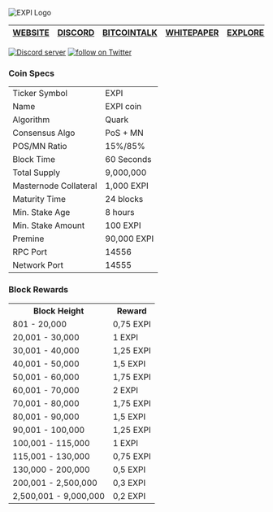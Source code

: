 ![EXPI Logo](https://i.imgur.com/jJkSAsh.png)

[WEBSITE](https://expi.tech) | [DISCORD](https://discord.gg/2wTsbjq) | [BITCOINTALK](https://bitcointalk.org/index.php?topic=5142574) | [WHITEPAPER](https://www.docdroid.net/TuJmos2/expiwp-v10.pdf) | [EXPLORER](https://explorer.expi.tech/)
-------------|-------------|-------------|-------------|-------------

<a href="https://discord.gg/2wTsbjq"><img src="https://discordapp.com/api/guilds/364500397999652866/embed.png" alt="Discord server" /></a> <a href="https://twitter.com/intent/follow?screen_name=EXPICOIN"><img src="https://img.shields.io/twitter/follow/EXPICOIN.svg?style=social" alt="follow on Twitter"></a>

### Coin Specs
<table>
<tr><td>Ticker Symbol</td><td>EXPI</td></tr>
<tr><td>Name</td><td>EXPI coin</td></tr>
<tr><td>Algorithm</td><td>Quark</td></tr>
<tr><td>Consensus Algo</td><td>PoS + MN</td></tr>
<tr><td>POS/MN Ratio</td><td>15%/85%</td></tr>
<tr><td>Block Time</td><td>60 Seconds</td></tr>
<tr><td>Total Supply</td><td>9,000,000</td></tr>
<tr><td>Masternode Collateral</td><td>1,000 EXPI</td></tr>
<tr><td>Maturity Time</td><td>24 blocks</td></tr>
<tr><td>Min. Stake Age</td><td>8 hours</td></tr>
<tr><td>Min. Stake Amount</td><td>100 EXPI</td></tr>
<tr><td>Premine</td><td>90,000 EXPI</td></tr>
<tr><td>RPC Port</td><td>14556</td></tr>
<tr><td>Network Port</td><td>14555</td></tr>
</table>

### Block Rewards
<table>
<th>Block Height</th><th>Reward</th>
<tr><td>801 - 20,000</td><td>0,75 EXPI</td>
<tr><td>20,001 - 30,000</td><td>1 EXPI</td>
<tr><td>30,001 - 40,000</td><td>1,25 EXPI</td>
<tr><td>40,001 - 50,000</td><td>1,5 EXPI</td>
<tr><td>50,001 - 60,000</td><td>1,75 EXPI</td>
<tr><td>60,001 - 70,000</td><td>2 EXPI</td>
<tr><td>70,001 - 80,000</td><td>1,75 EXPI</td>
<tr><td>80,001 - 90,000</td><td>1,5 EXPI</td>
<tr><td>90,001 - 100,000</td><td>1,25 EXPI</td>
<tr><td>100,001 - 115,000</td><td>1 EXPI</td>
<tr><td>115,001 - 130,000</td><td>0,75 EXPI</td>
<tr><td>130,000 - 200,000</td><td>0,5 EXPI</td>
<tr><td>200,001 - 2,500,000</td><td>0,3 EXPI</td>
<tr><td>2,500,001 - 9,000,000</td><td>0,2 EXPI</td>
</table>
